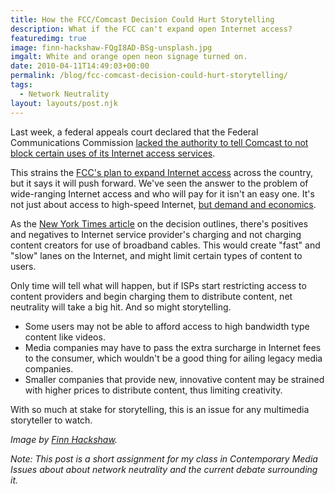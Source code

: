 ```yaml
---
title: How the FCC/Comcast Decision Could Hurt Storytelling
description: What if the FCC can't expand open Internet access?
featuredimg: true
image: finn-hackshaw-FQgI8AD-BSg-unsplash.jpg
imgalt: White and orange open neon signage turned on.
date: 2010-04-11T14:49:03+00:00
permalink: /blog/fcc-comcast-decision-could-hurt-storytelling/
tags:
  - Network Neutrality
layout: layouts/post.njk
---
```


Last week, a federal appeals court declared that the Federal Communications Commission [lacked the authority to tell Comcast to not block certain uses of its Internet access services](http://www.nytimes.com/2010/04/07/technology/07net.html).

This strains the [FCC's plan to expand Internet access](http://www.theatlantic.com/science/archive/2010/03/fcc-outlines-plan-to-expand-internet-access/37286/) across the country, but it says it will push forward. We've seen the answer to the problem of wide-ranging Internet access and who will pay for it isn't an easy one. It's not just about access to high-speed Internet, [but demand and economics](http://brookcorwin.wordpress.com/2010/03/19/will-the-internet-remain-an-all-you-can-download-buffet/).

As the [New York Times article](http://www.nytimes.com/2010/04/07/technology/07net.html) on the decision outlines, there's positives and negatives to Internet service provider's charging and not charging content creators for use of broadband cables. This would create "fast" and "slow" lanes on the Internet, and might limit certain types of content to users.

Only time will tell what will happen, but if ISPs start restricting access to content providers and begin charging them to distribute content, net neutrality will take a big hit. And so might storytelling.

  * Some users may not be able to afford access to high bandwidth type content like videos.
  * Media companies may have to pass the extra surcharge in Internet fees to the consumer, which wouldn't be a good thing for ailing legacy media companies.
  * Smaller companies that provide new, innovative content may be strained with higher prices to distribute content, thus limiting creativity.

With so much at stake for storytelling, this is an issue for any multimedia storyteller to watch.

_Image by <a href="https://unsplash.com/photos/FQgI8AD-BSg">Finn Hackshaw</a>._

_Note: This post is a short assignment for my class in Contemporary Media Issues about about network neutrality and the current debate surrounding it._